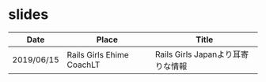 # slides

Date | Place | Title
-- | -- | --
2019/06/15 | Rails Girls Ehime CoachLT  | Rails Girls</span> Japanより耳寄りな情報
